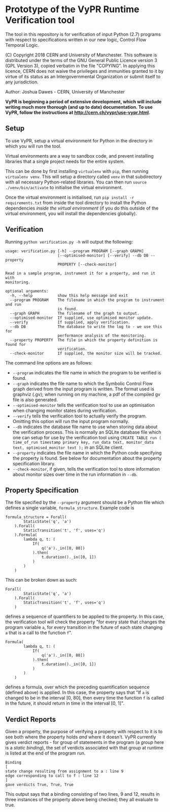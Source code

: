 # Prototype of the VyPR Runtime Verification tool

The tool in this repository is for verification of input Python (2.7) programs with respect to specifications written in our new logic, Control Flow Temporal Logic.

(C) Copyright 2018 CERN and University of Manchester.
This software is distributed under the terms of the GNU General Public Licence version 3 (GPL Version 3), copied verbatim in the file "COPYING".
In applying this licence, CERN does not waive the privileges and immunities granted to it by virtue of its status as an Intergovernmental Organization or submit itself to any jurisdiction.

Author: Joshua Dawes - CERN, University of Manchester

**VyPR is beginning a period of extensive development, which will include writing much more thorough (and up to date) documentation.  To use VyPR, follow the instructions at http://cern.ch/vypr/use-vypr.html.**

## Setup

To use VyPR, setup a virtual environment for Python in the directory in which you will run the tool.

Virtual environments are a way to sandbox code, and prevent installing libraries that a single project needs for the entire system.

This can be done by first installing `virtualenv` with `pip`, then running `virtualenv venv`.  This will setup a directory called `venv` in that subdirectory with all necessary Python-related libraries.  You can then run `source ./venv/bin/activate` to initialise the virtual environment.

Once the virtual environment is initialised, run `pip install -r requirements.txt` from inside the tool directory to install the Python dependencies *inside the virtual environment* (if you do this outside of the virtual environment, you will install the dependencies globally).

## Verification

Running `python verification.py -h` will output the following:

```
usage: verification.py [-h] --program PROGRAM [--graph GRAPH]
                       [--optimised-monitor] [--verify] --db DB --property
                       PROPERTY [--check-monitor]

Read in a sample program, instrument it for a property, and run it with
monitoring.

optional arguments:
  -h, --help           show this help message and exit
  --program PROGRAM    The filename in which the program to instrument and run
                       is found.
  --graph GRAPH        The filename of the graph to output.
  --optimised-monitor  If supplied, use optimised monitor update.
  --verify             If supplied, apply verification.
  --db DB              The database to write the log to - we use this for
                       performance analysis of the monitoring.
  --property PROPERTY  The file in which the property definition is found for
                       verification.
  --check-monitor      If supplied, the monitor size will be tracked.
```

The command line options are as follows:

* `--program` indicates the file name in which the program to be verified is found.
* `--graph` indicates the file name to which the Symbolic Control Flow graph derived from the input program is written.  The format used is graphviz (.gv); when running on my machine, a pdf of the compiled gv file is also generated.
* `--optimised-monitor` tells the verification tool to use an optimisation when changing monitor states during verification.
* `--verify` tells the verification tool to actually verify the program.  Omitting this option will run the input program normally.
* `--db` indicates the database file name to use when storing data about the verification process.  This is normally an SQLite database file which one can setup for use by the verification tool using `CREATE TABLE run ( time_of_run timestamp primary key, run_data text, monitor_data text, optimised_monitor text );` in an SQLite client.
* `--property` indicates the file name in which the Python code specifying the property is found.  See below for documentation about the property specification library.
* `--check-monitor`, if given, tells the verification tool to store information about monitor sizes over time in the run information in `--db`.

## Property Specification

The file specified by the `--property` argument should be a Python file which defines a single variable, `formula_structure`.  Example code is

```
formula_structure = Forall(
		StaticState('q', 'a')
	).Forall(
		StaticTransition('t', 'f', uses='q')
	).Formula(
		lambda q, t: (
			If(
				q('a')._in([0, 80])
			).then(
				t.duration()._in([0, 1])
			)
		)
	)
```

This can be broken down as such:

```
Forall(
		StaticState('q', 'a')
	).Forall(
		StaticTransition('t', 'f', uses='q')
	)
```

defines a sequence of quantifiers to be applied to the property.  In this case, the verification tool will check the property "for every state that changes the program variable `a`, for every transition in the future of each state changing `a` that is a call to the function `f`".

```
Formula(
		lambda q, t: (
			If(
				q('a')._in([0, 80])
			).then(
				t.duration()._in([0, 1])
			)
		)
	)
```

defines a formula, over which the preceding quantification sequence (defined above) is applied.  In this case, the property says that "If `a` is changed to be in the interval [0, 80], then every time the function `f` is called in the future, it should return in time in the interval [0, 1]".

## Verdict Reports

Given a property, the purpose of verifying a property with respect to it is to see both where the property holds *and* where it doesn't.  VyPR currently gives verdict reports - for group of statements in the program (a *group* here is a *static binding*), the set of verdicts associated with that group at runtime is listed at the end of the program run.

```
Binding
[
state change resulting from assignment to a : line 9
edge corresponding to call to f : line 12
]
gave verdicts True, True, True
```

This output says that a binding consisting of two lines, 9 and 12, results in three instances of the property above being checked; they all evaluate to true.

